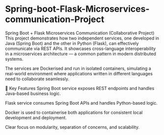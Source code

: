# Spring-boot-Flask-Microservices-communication-Project

Spring Boot + Flask Microservices Communication (Collaborative Project)
This project demonstrates how two independent services, one developed in Java (Spring Boot) and the other in Python (Flask), can effectively communicate via REST APIs. It showcases cross-language interoperability in a microservices architecture — a common pattern in modern distributed systems.

The services are Dockerised and run in isolated containers, simulating a real-world environment where applications written in different languages need to collaborate seamlessly.

🔧 Key Features
Spring Boot service exposes REST endpoints and handles Java-based business logic.

Flask service consumes Spring Boot APIs and handles Python-based logic.

Docker is used to containerise both applications for consistent local development and deployment.

Clear focus on modularity, separation of concerns, and scalability.
